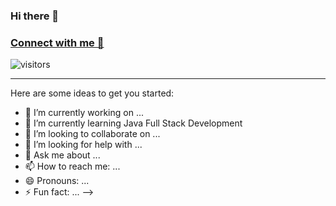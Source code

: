 ### Hi there 👋
### [Connect with me 💬]()
![visitors](https://visitor-badge.laobi.icu/badge?page_id=bbhatt275.bbhatt275)

---


Here are some ideas to get you started:

- 🔭 I’m currently working on ...
- 🌱 I’m currently learning Java Full Stack Development
- 👯 I’m looking to collaborate on ...
- 🤔 I’m looking for help with ...
- 💬 Ask me about ...
- 📫 How to reach me: ...
- 😄 Pronouns: ...
- ⚡ Fun fact: ...
-->
